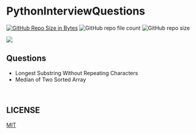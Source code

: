 # PythonInterviewQuestions
[![GitHub Repo Size in Bytes](https://img.shields.io/github/languages/code-size/cjl4945/PythonInterviewQuestions)](https://github.com/cjl4945/PythonInterviewQuestions)
![GitHub repo file count](https://img.shields.io/github/directory-file-count/cjl4945/PythonInterviewQuestions)
![GitHub repo size](https://img.shields.io/github/repo-size/cjl4945/PythonInterviewQuestions)




<img src="./7Zeg.gif">

<br>


## Questions

* Longest Substring Without Repeating Characters 
* Median of Two Sorted Array



<br>

## LICENSE

[MIT]('./LICENSE.md')

